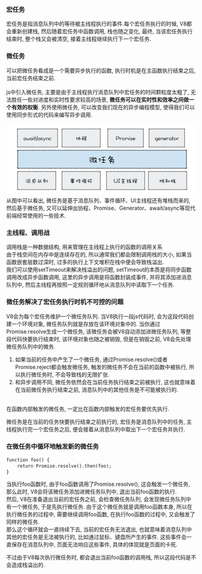 ### 宏任务
宏任务是指消息队列中的等待被主线程执行的事件.每个宏任务执行的时候, V8都会重新创建栈, 然后随着宏任务中函数调用, 栈也随之变化, 最终, 当该宏任务执行结束时, 整个栈又会被清空, 接着主线程继续执行下一个宏任务.  

### 微任务
可以把微任务看成是一个需要异步执行的函数, 执行时机是在主函数执行结束之后, 当前宏任务结束之前.  
<br>
js中引入微任务, 主要是由于主线程执行消息队列中宏任务的时间颗粒度太粗了, 无法胜任一些对进度和实时性要求较高的场景, **微任务可以在实时性和效率之间做一个有效的权衡**. 另外使用微任务, 可以改变我们现在的异步编程模型, 使得我们可以使用同步形式的代码来编写异步调用.  

![avatar](./assets/微任务知识栈.webp)  
从图中可以看出, 微任务是基于消息队列、事件循环、UI主线程还有堆栈而来的, 然后基于微任务, 又可以延伸出协程、Promise、Generator、await/async等现代前端经常使用的一些技术.  

### 主线程、调用战
调用栈是一种数据结构, 用来管理在主线程上执行的函数的调用关系  
由于栈空间在内存中是连续存在的, 所以通常我们都会限制调用栈的大小, 如果当函数嵌套层数过深时, 过多的执行上下文堆积在栈中便会导致栈溢出.  
我们可以使用setTimeout来解决栈溢出的问题, setTimeout的本质是将同步函数调用改成异步函数调用, 这里的异步调用是将函数封装成事件, 并将其添加进消息队列中, 然后主线程再按照一定规则循环地从消息队列中读取下一个任务. 


### 微任务解决了宏任务执行时机不可控的问题  
V8会为每个宏任务维护一个微任务队列. 当V8执行一段js代码时, 会为这段代码创建一个环境对象, 微任务队列就是存放在该环境对象中的. 当你通过Promise.resolve生成一个微任务, 该微任务会被V8自动添加进微任务队列, 等整段代码快要执行结束时, 该环境对象也随之被销毁, 但是在销毁之前, V8会先处理微任务队列中的微务.

1. 如果当前的任务中产生了一个微任务, 通过Promise.resolve()或者Promise.reject都会触发微任务, 触发的微任务不会在当前的函数中被执行, 所以执行微任务时, 不会导致栈的无限扩张.  
2. 和异步调用不同, 微任务依然会在当前任务执行结束之前被执行, 这也就意味着在当前微任务执行结束之前, 消息队列中的其他任务是不可能被执行的.  
<br>
在函数内部触发的微任务, 一定比在函数内部触发的宏任务要优先执行.  

微任务是在当前的任务快要执行结束之前执行的, 宏任务是消息队列中的任务, 主线程执行完一个宏任务之后, 便会接着从消息队列中取出下一个宏任务并执行.  

### 在微任务中循环地触发新的微任务
```
function foo() {
    return Promise.resolve().then(foo);
}
```
当执行foo函数时, 由于foo函数调用了Promise.resolve(), 这会触发一个微任务, 那么此时, V8会将该微任务添加进微任务队列中, 退出当前foo函数的执行.  
然后, V8在准备退出当前的宏任务之前, 会检查微任务队列, 会发现微任务队列中有一个微任务, 于是先执行微任务. 由于这个微任务就是调用foo函数本身, 所以在执行微任务的过程中, 需要继续调用foo函数, 在执行foo函数的过程中, 又会触发了同样的微任务.  
那么这个循环就会一直持续下去, 当前的宏任务无法退出, 也就意味着消息队列中其他的宏任务是无法被执行的, 比如通过鼠标、键盘所产生的事件. 这些事件会一直保存在消息队列中, 页面无法响应这些事件, 具体的体现就是页面的卡死. 

不过由于V8每次执行微任务时, 都会退出当前foo函数的调用栈, 所以这段代码是不会造成栈溢出的.  























